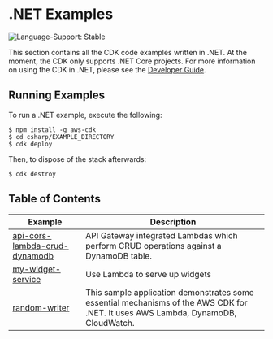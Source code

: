 # .NET Examples

![Language-Support: Stable](https://img.shields.io/badge/language--support-stable-success.svg?style=for-the-badge)

This section contains all the CDK code examples written in .NET. At the moment, the CDK only supports .NET Core projects. For more information on using the CDK in .NET, please see the [Developer Guide](https://docs.aws.amazon.com/cdk/latest/guide/work-with-cdk-csharp.html).

## Running Examples

To run a .NET example, execute the following:

```
$ npm install -g aws-cdk
$ cd csharp/EXAMPLE_DIRECTORY
$ cdk deploy
```

Then, to dispose of the stack afterwards:

```
$ cdk destroy
```

## Table of Contents

| Example | Description |
|---------|-------------|
| [api-cors-lambda-crud-dynamodb](https://github.com/aws-samples/aws-cdk-examples/tree/master/csharp/api-cors-lambda-crud-dynamodb/) | API Gateway integrated Lambdas which perform CRUD operations against a DynamoDB table. |
| [my-widget-service](https://github.com/aws-samples/aws-cdk-examples/tree/master/csharp/my-widget-service/) | Use Lambda to serve up widgets |
| [random-writer](https://github.com/aws-samples/aws-cdk-examples/tree/master/csharp/random-writer/) | This sample application demonstrates some essential mechanisms of the AWS CDK for .NET. It uses AWS Lambda, DynamoDB, CloudWatch. |

